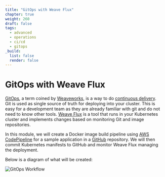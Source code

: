 ```yaml
---
title: "GitOps with Weave Flux"
chapter: true
weight: 260
draft: false
tags:
  - advanced
  - operations
  - ci/cd
  - gitops
_build:
  list: false
  render: false
---
```


# GitOps with Weave Flux

[GitOps](https://www.weave.works/technologies/gitops/), a term coined by [Weaveworks](https://www.weave.works/), is a way to do [continuous delivery](https://aws.amazon.com/devops/continuous-delivery/).  Git is used as single source of truth for deploying into your cluster.  This is easy for a development team as they are already familiar with git and do not need to know other tools.  [Weave Flux](https://www.weave.works/oss/flux/) is a tool that runs in your Kubernetes cluster and implements changes based on monitoring Git and image repositories.

In this module, we will create a Docker image build pipeline using [AWS CodePipeline](https://aws.amazon.com/codepipeline/) for a sample application in a [GitHub](https://github.com/) repository. We will then commit Kubernetes manifests to GitHub and monitor Weave Flux managing the deployment.

Below is a diagram of what will be created:

![GitOps Workflow](/images/weave_flux/gitops_workflow.png)
